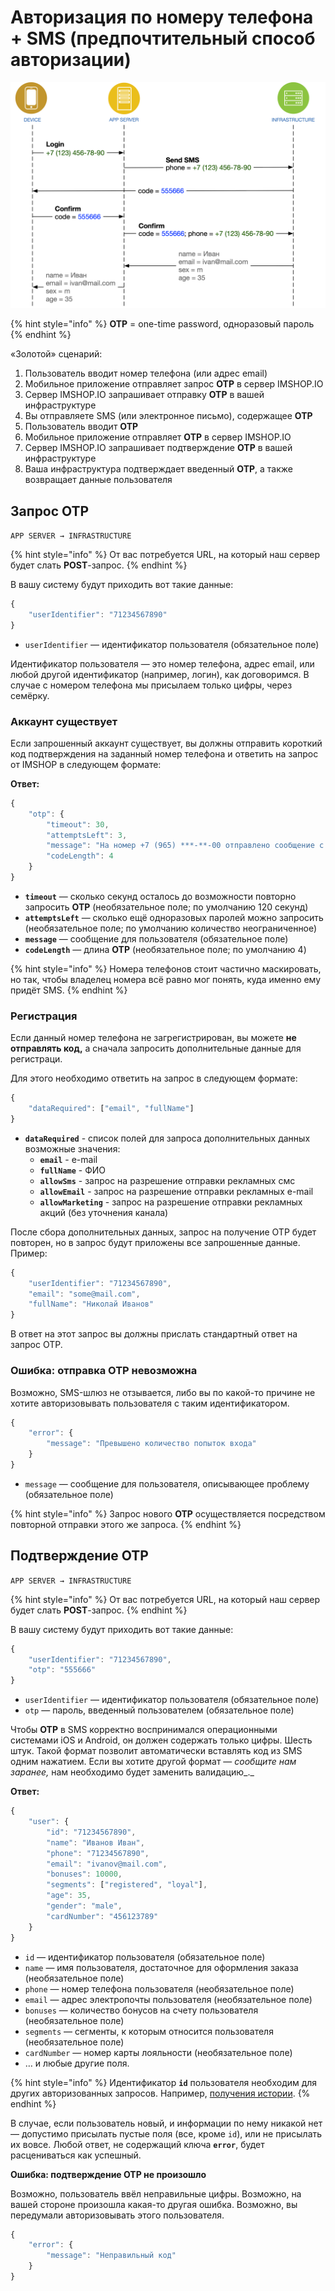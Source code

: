 # Авторизация по номеру телефона + SMS \(предпочтительный способ авторизации\)

![](../../.gitbook/assets/getuserdatainfr.png)

{% hint style="info" %}
**OTP** = one-time password, одноразовый пароль
{% endhint %}

«Золотой» сценарий:

1. Пользователь вводит номер телефона \(или адрес email\)
2. Мобильное приложение отправляет запрос **OTP** в сервер IMSHOP.IO
3. Сервер IMSHOP.IO запрашивает отправку **OTP** в вашей инфраструктуре
4. Вы отправляете SMS \(или электронное письмо\), содержащее **OTP**
5. Пользователь вводит **OTP**
6. Мобильное приложение отправляет **OTP** в сервер IMSHOP.IO
7. Сервер IMSHOP.IO запрашивает подтверждение **OTP** в вашей инфраструктуре
8. Ваша инфраструктура подтверждает введенный **OTP**, а также возвращает данные пользователя 

## Запрос OTP

`APP SERVER → INFRASTRUCTURE`

{% hint style="info" %}
От вас потребуется URL, на который наш сервер будет слать **POST**-запрос.
{% endhint %}

В вашу систему будут приходить вот такие данные:

```javascript
{
    "userIdentifier": "71234567890"
}
```

* `userIdentifier` — идентификатор пользователя \(обязательное поле\)

Идентификатор пользователя — это номер телефона, адрес email, или любой другой идентификатор \(например, логин\), как договоримся. В случае с номером телефона мы присылаем только цифры, через семёрку.

### Аккаунт существует

Если запрошенный аккаунт существует, вы должны отправить короткий код подтверждения на заданный номер телефона и ответить на запрос от IMSHOP в следующем формате:

**Ответ:**

```javascript
{
    "otp": {
        "timeout": 30,
        "attemptsLeft": 3,
        "message": "На номер +7 (965) ***-**-00 отправлено сообщение с кодом",
        "codeLength": 4
    }
}
```

* **`timeout`** — сколько секунд осталось до возможности повторно запросить **OTP** \(необязательное поле; по умолчанию 120 секунд\)
* **`attemptsLeft`** — сколько ещё одноразовых паролей можно запросить \(необязательное поле; по умолчанию количество неограниченное\)
* **`message`** — сообщение для пользователя \(обязательное поле\)
* **`codeLength`** — длина **OTP** \(необязательное поле; по умолчанию 4\)

{% hint style="info" %}
Номера телефонов стоит частично маскировать, но так, чтобы владелец номера всё равно мог понять, куда именно ему придёт SMS.
{% endhint %}

### **Регистрация**

Если данный номер телефона не загрегистрирован, вы можете **не отправлять код,** а сначала запросить дополнительные данные для регистраци.

Для этого необходимо ответить на запрос в следующем формате:

```javascript
{
    "dataRequired": ["email", "fullName"]
}
```

* **`dataRequired`** - список полей для запроса дополнительных данных возможные значения:
  * **`email`** - e-mail
  * **`fullName`** - ФИО
  * **`allowSms`** - запрос на разрешение отправки рекламных смс
  * **`allowEmail`** - запрос на разрешение отправки рекламных e-mail
  * **`allowMarketing`** - запрос на разрешение отправки рекламных акций \(без уточнения канала\)

После сбора дополнительных данных, запрос на получение OTP будет повторен, но в запрос будут приложены все запрошенные данные. Пример:

```javascript
{
    "userIdentifier": "71234567890",
    "email": "some@mail.com",
    "fullName": "Николай Иванов"
}
```

В ответ на этот запрос вы должны прислать стандартный ответ на запрос OTP.

### **Ошибка: отправка OTP невозможна**

Возможно, SMS-шлюз не отзывается, либо вы по какой-то причине не хотите авторизовывать пользователя с таким идентификатором.

```javascript
{
    "error": {
        "message": "Превышено количество попыток входа"
    }
}
```

* `message` — сообщение для пользователя, описывающее проблему \(обязательное поле\)

{% hint style="info" %}
Запрос нового **OTP** осуществляется посредством повторной отправки этого же запроса.
{% endhint %}

## Подтверждение OTP

`APP SERVER → INFRASTRUCTURE`

{% hint style="info" %}
От вас потребуется URL, на который наш сервер будет слать **POST**-запрос.
{% endhint %}

В вашу систему будут приходить вот такие данные:

```javascript
{
    "userIdentifier": "71234567890",
    "otp": "555666"    
}
```

* `userIdentifier` — идентификатор пользователя \(обязательное поле\)
* `otp` — пароль, введенный пользователем \(обязательное поле\)

Чтобы **OTP** в SMS корректно воспринимался операционными системами iOS и Android, он должен содержать только цифры. Шесть штук. Такой формат позволит автоматически вставлять код из SMS одним нажатием. Если вы хотите другой формат — _сообщите нам заранее,_ нам необходимо будет заменить валидацию_._

**Ответ:**

```javascript
{
    "user": {
        "id": "71234567890",
        "name": "Иванов Иван",
        "phone": "71234567890",
        "email": "ivanov@mail.com",
        "bonuses": 10000,
        "segments": ["registered", "loyal"],
        "age": 35,
        "gender": "male",
        "cardNumber": "456123789"
    }
}
```

* `id` — идентификатор пользователя \(обязательное поле\)
* `name` — имя пользователя, достаточное для оформления заказа \(необязательное поле\)
* `phone` — номер телефона пользователя \(необязательное поле\)
* `email` — адрес электропочты пользователя \(необязательное поле\)
* `bonuses` — количество бонусов на счету пользователя \(необязательное поле\)
* `segments` — сегменты, к которым относится пользователя \(необязательное поле\)
* `cardNumber` — номер карты лояльности \(необязательное поле\)
* … и любые другие поля.

{% hint style="info" %}
Идентификатор **`id`** пользователя необходим для других авторизованных запросов. Например, [получения истории](order-history.md).
{% endhint %}

В случае, если пользователь новый, и информации по нему никакой нет — допустимо присылать пустые поля \(все, кроме `id`\), или не присылать их вовсе. Любой ответ, не содержащий ключа **`error`**, будет расцениваться как успешный.

**Ошибка: подтверждение OTP не произошло**

Возможно, пользователь ввёл неправильные цифры. Возможно, на вашей стороне произошла какая-то другая ошибка. Возможно, вы передумали авторизовывать этого пользователя.

```javascript
{
    "error": {
        "message": "Неправильный код"
    }
}
```

